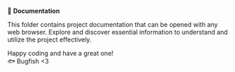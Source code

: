 📖 **Documentation**

This folder contains project documentation that can be opened with any web browser. Explore and discover essential information to understand and utilize the project effectively.

Happy coding and have a great one!  
🐟 Bugfish <3